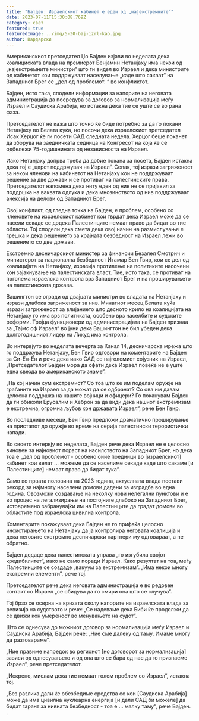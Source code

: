 ```yaml
---
title: "Бајден: Израелскиот кабинет е еден од „најекстремните“"
date: 2023-07-11T15:30:08.769Z
category: свет
featured: true
featuredImage: ../img/5-30-baj-izrl-kab.jpg
author: Вардарски
---
```

Американскиот претседател Џо Бајден изјави во неделата дека коалициската влада на премиерот Бенјамин Нетанјаху има некои од „најекстремните министри“ што ги видел во Израел и дека министрите од кабинетот кои поддржуваат населување „каде што сакаат“ на Западниот Брег се „дел од проблемот. “ во конфликтот.

Бајден, исто така, сподели информации за напорите на неговата администрација да посредува за договор за нормализација меѓу Израел и Саудиска Арабија, но истакна дека тие се уште се во рана фаза.

Претседателот не кажа што точно ќе биде потребно за да го покани Нетанјаху во Белата куќа, но посочи дека израелскиот претседател Исак Херцог ќе ги посети САД следната недела. Херцог беше поканет да зборува на заедничката седница на Конгресот на која ќе се одбележи 75-годишнината од независноста на Израел.

Иако Нетанјаху допрва треба да добие покана за посета, Бајден истакна дека тој е „цврст поддржувач на Израел“. Сепак, тој изрази загриженост за некои членови на кабинетот на Нетанјаху кои не поддржуваат решение за две држави и се противат на палестинските права. Претседателот напомена дека ниту еден од нив не се пријавил за поддршка на ваквата одлука и дека мнозинството од нив поддржуваат анексија на делови од Западниот Брег.

Овој конфликт, од гледна точка на Бајден, е проблем, особено со членовите на израелскиот кабинет кои тврдат дека Израел може да се насели секаде се додека Палестинците немаат право да бидат во тие области. Тој сподели дека смета дека овој начин на размислување е грешка и дека решението за крајната безбедност на Израел лежи во решението со две држави.

Екстремно десничарскиот министер за финансии Безалел Смотрич и министерот за национална безбедност Итамар Бен Гвир, кои се дел од коалицијата на Нетанјаху, изразија противење на политиките насочени кон зајакнување на палестинската власт. Тие, исто така, се противат на поголема израелска контрола врз Западниот Брег и на проширувањето на палестинската држава.

Вашингтон се огради од двајцата министри во владата на Нетанјаху и изрази длабока загриженост за нив. Минатиот месец Белата куќа изрази загриженост за влијанието што десното крило на коалицијата на Нетанјаху го има врз политиката, особено врз населбите и судските реформи. Тројца функционери од администрацијата на Бајден признаа за „Тајмс оф Израел“ во јуни дека Вашингтон не бил убеден дека долгогодишниот лидер на Ликуд има контрола.

Во интервјуто во неделата вечерта за Канал 14, десничарска мрежа што го поддржува Нетанјаху, Бен Гвир одговори на коментарите на Бајден за Си-Ен-Ен и рече дека иако САД се најголемиот сојузник на Израел, „Претседателот Бајден мора да сфати дека Израел повеќе не е уште една ѕвезда во американското знаме“.

„На кој начин сум екстремист? Со тоа што ќе им поделам оружје на граѓаните на Израел за да можат да се одбранат? Со ова им давам целосна поддршка на нашите војници и офицери? Го поканувам Бајден да ги обиколи Ерусалим и Хеброн за да види дека нашиот екстремизам е екстремна, огромна љубов кон државата Израел“, рече Бен Гвир.

Во последниве месеци, Бен Гвир предложи драматично проширување на пристапот до оружје во време на серија палестински терористички напади.

Во своето интервју во неделата, Бајден рече дека Израел не е целосно виновен за најновиот пораст на насилството на Западниот Брег, но дека тоа е „дел од проблемот - особено оние поединци во \[израелскиот] кабинет кои велат ... можеме да се населиме секаде каде што сакаме \[и Палестинците] немаат право да бидат тука“.

Само во првата половина на 2023 година, актуелната влада постави рекорд за најмногу населени домови дадени за изградба во една година. Овозможи создавање на неколку нови нелегални пунктови и е во процес на легализирање на постојните длабоко на Западниот Брег, истовремено забранувајќи им на Палестинците да градат домови во областите под израелска цивилна контрола.

Коментарите покажуваат дека Бајден не го прифаќа целосно инсистирањето на Нетанјаху да ја контролира неговата коалиција и дека неговите екстремно десничарски партнери му одговараат, а не обратно.

Бајден додаде дека палестинската управа „го изгубила својот кредибилитет“, иако не само поради Израел. Како резултат на тоа, меѓу Палестинците се создаде „вакуум за екстремизам“. „Има некои многу екстремни елементи“, рече тој.

Претседателот рече дека неговата администрација е во редовен контакт со Израел „се обидува да го смири она што се случува“.

Тој брзо се осврна на кризата околу напорите на израелската влада за ревизија на судството и рече: „Се надеваме дека Биби ќе продолжи да се движи кон умереност во менувањето на судот“.

Што се однесува до можниот договор за нормализација меѓу Израел и Саудиска Арабија, Бајден рече: „Ние сме далеку од таму. Имаме многу да разговараме“.

„Ние правиме напредок во регионот \[но договорот за нормализација] зависи од однесувањето и од она што се бара од нас да го признаеме Израел“, рече претседателот.

„Искрено, мислам дека тие немаат голем проблем со Израел“, истакна тој.

„Без разлика дали ќе обезбедиме средства со кои \[Саудиска Арабија] може да има цивилна нуклеарна енергија \[и дали САД би можеле] да бидат гарант за нивната безбедност - тоа е ... малку таму“, рече Бајден. .